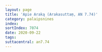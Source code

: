 ```yaml
---
layout: page
title: 'Apie Araką (Arakasuttaṃ, AN 7.74)'
category: palaipsnines
index: 
sortIndex: 7074
date: 2020-09-22
tags:
suttacentral: an7.74
---
```


